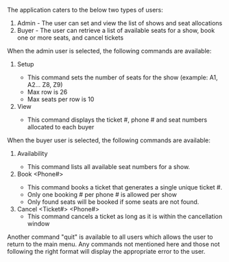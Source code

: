 The application caters to the below two types of users:
  
1. Admin - The user can set and view the list of shows and seat allocations
2. Buyer - The user can retrieve a list of available seats for a show, book one or more seats, and cancel tickets
  
When the admin user is selected, the following commands are available:
1. Setup <Show Number> <Number of Rows> <Number of seats per row> <Cancellation window in minutes>
   - This command sets the number of seats for the show (example: A1, A2... Z8, Z9)
   - Max row is 26
   - Max seats per row is 10
2. View <Show Number>
   - This command displays the ticket #, phone # and seat numbers allocated to each buyer
   
When the buyer user is selected, the following commands are available:
1. Availability <Show Number>
   - This command lists all available seat numbers for a show.
2. Book <Show Number> <Phone#> <Comma separated list of seats>
   - This command books a ticket that generates a single unique ticket #.
   - Only one booking # per phone # is allowed per show
   - Only found seats will be booked if some seats are not found.
3. Cancel <Ticket#> <Phone#>
   - This command cancels a ticket as long as it is within the cancellation window
  
Another command "quit" is available to all users which allows the user to return to the main menu.
Any commands not mentioned here and those not following the right format will display the appropriate error to the user.

